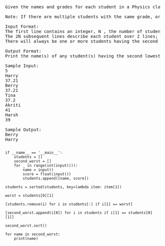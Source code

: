 <pre>
Given the names and grades for each student in a Physics class of N students, store them in a nested list and print the name(s) of any student(s) having the second lowest grade.

Note: If there are multiple students with the same grade, order their names alphabetically and print each name on a new line.

Input Format:
The first line contains an integer, N , the number of students.
The 2N subsequent lines describe each student over 2 lines; the first line contains a student's name, and the second line contains their grade.
There will always be one or more students having the second lowest grade.

Output Format:
Print the name(s) of any student(s) having the second lowest grade in Physics; if there are multiple students, order their names alphabetically and print each one on a new line.

Sample Input:
5
Harry
37.21
Berry
37.21
Tina
37.2
Akriti
41
Harsh
39

Sample Output:
Berry
Harry
</pre>

<pre><code>
if __name__ == '__main__':
    students = []
    second_worst = []
    for _ in range(int(input())):
        name = input()
        score = float(input())
        students.append([name, score])

students = sorted(students, key=lambda item: item[1])

worst = students[0][1]

[students.remove(i) for i in students[:] if i[1] == worst]

[second_worst.append(i[0]) for i in students if i[1] == students[0][1]]

second_worst.sort()

for name in second_worst:
    print(name)
</code></pre>